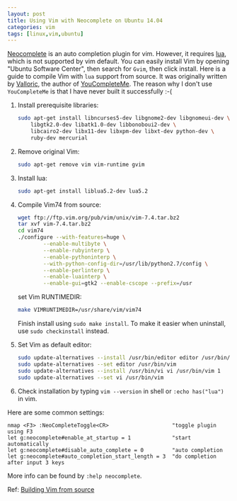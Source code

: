 ```yaml
---
layout: post
title: Using Vim with Neocomplete on Ubuntu 14.04
categories: vim
tags: [linux,vim,ubuntu]
---
```


[Neocomplete](https://github.com/Shougo/neocomplete.vim) is an auto completion plugin for vim. However, it requires [lua](http://www.lua.org), which is not supported by vim default. You can easily install Vim by opening "Ubuntu Software Center", then search for `Gvim`, then click install. Here is a guide to compile Vim with `lua` support from source. It was originally written by [Valloric](https://github.com/Valloric/), the author of [YouCompleteMe](https://github.com/Valloric/YouCompleteMe). The reason why I don't use `YouCompleteMe` is that I have never built it successfully :-( 

1. Install prerequisite libraries:    

    ```sh
    sudo apt-get install libncurses5-dev libgnome2-dev libgnomeui-dev \
        libgtk2.0-dev libatk1.0-dev libbonoboui2-dev \
        libcairo2-dev libx11-dev libxpm-dev libxt-dev python-dev \
        ruby-dev mercurial
    ```

2. Remove original Vim:     

    ```sh
	sudo apt-get remove vim vim-runtime gvim
    ```

3. Install lua:

	```sh
	sudo apt-get install liblua5.2-dev lua5.2
	```

4. Compile Vim74 from source:

	```sh
	wget ftp://ftp.vim.org/pub/vim/unix/vim-7.4.tar.bz2
	tar xvf vim-7.4.tar.bz2
	cd vim74
	./configure --with-features=huge \
            --enable-multibyte \
            --enable-rubyinterp \
            --enable-pythoninterp \
            --with-python-config-dir=/usr/lib/python2.7/config \
            --enable-perlinterp \
            --enable-luainterp \
            --enable-gui=gtk2 --enable-cscope --prefix=/usr
	```
	set Vim RUNTIMEDIR:

	```sh
	make VIMRUNTIMEDIR=/usr/share/vim/vim74
	```
	Finish install using `sudo make install`.
	To make it easier when uninstall, use `sudo checkinstall` instead.

5. Set Vim as default editor:

	```sh
	sudo update-alternatives --install /usr/bin/editor editor /usr/bin/vim 1
	sudo update-alternatives --set editor /usr/bin/vim
	sudo update-alternatives --install /usr/bin/vi vi /usr/bin/vim 1
	sudo update-alternatives --set vi /usr/bin/vim
	```

6. Check installation by typing `vim --version` in shell or `:echo has("lua")` in vim.

Here are some common settings:

```vim
nmap <F3> :NeoCompleteToggle<CR>                    "toggle plugin using F3
let g:neocomplete#enable_at_startup = 1             "start automatically
let g:neocomplete#disable_auto_complete = 0         "auto completion
let g:neocomplete#auto_completion_start_length = 3  "do completion after input 3 keys
```

More info can be found by `:help neocomplete`.   

Ref: [Building Vim from source](https://github.com/Valloric/YouCompleteMe/wiki/Building-Vim-from-source)

